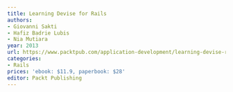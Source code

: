 ```yaml
---
title: Learning Devise for Rails
authors:
- Giovanni Sakti
- Hafiz Badrie Lubis
- Nia Mutiara
year: 2013
url: https://www.packtpub.com/application-development/learning-devise-rails
categories:
- Rails
prices: 'ebook: $11.9, paperbook: $28'
editor: Packt Publishing
---
```

